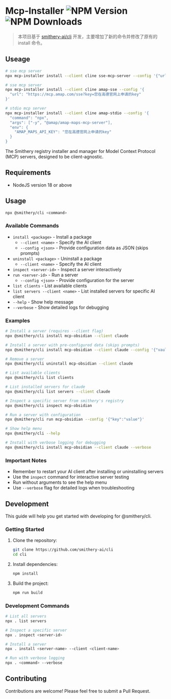 # Mcp-Installer ![NPM Version](https://img.shields.io/npm/v/mcp-installer) ![NPM Downloads](https://img.shields.io/npm/d18m/mcp-installer)

> 本项目基于 [smithery-ai/cli](https://github.com/smithery-ai/cli) 开发，主要增加了新的命令并修改了原有的 install 命令。

## Useage
```bash
# sse mcp server
npx mcp-installer install --client cline sse-mcp-server --config '{"url": "http://localhost:3000/sse"}'

# sse mcp server
npx mcp-installer install --client cline amap-sse --config '{
  "url": "https://mcp.amap.com/sse?key=您在高德官网上申请的key"
}'

# stdio mcp server
npx mcp-installer install --client cline amap-stdio --config '{
  "command": "npx",
  "args": ["-y", "@amap/amap-maps-mcp-server"],
  "env": {
    "AMAP_MAPS_API_KEY": "您在高德官网上申请的key"
  }
}
```

The Smithery registry installer and manager for Model Context Protocol (MCP) servers, designed to be client-agnostic.

## Requirements
- NodeJS version 18 or above

## Usage

```bash
npx @smithery/cli <command>
```

### Available Commands

- `install <package>` - Install a package
  - `--client <name>` - Specify the AI client
  - `--config <json>` - Provide configuration data as JSON (skips prompts)
- `uninstall <package>` - Uninstall a package
  - `--client <name>` - Specify the AI client
- `inspect <server-id>` - Inspect a server interactively
- `run <server-id>` - Run a server
  - `--config <json>` - Provide configuration for the server
- `list clients` - List available clients
- `list servers --client <name>` - List installed servers for specific AI client
- `--help` - Show help message
- `--verbose` - Show detailed logs for debugging

### Examples

```bash
# Install a server (requires --client flag)
npx @smithery/cli install mcp-obsidian --client claude

# Install a server with pre-configured data (skips prompts)
npx @smithery/cli install mcp-obsidian --client claude --config '{"vaultPath":"path/to/vault"}'

# Remove a server
npx @smithery/cli uninstall mcp-obsidian --client claude

# List available clients
npx @smithery/cli list clients

# List installed servers for claude
npx @smithery/cli list servers --client claude

# Inspect a specific server from smithery's registry
npx @smithery/cli inspect mcp-obsidian

# Run a server with configuration
npx @smithery/cli run mcp-obsidian --config '{"key":"value"}'

# Show help menu
npx @smithery/cli --help

# Install with verbose logging for debugging
npx @smithery/cli install mcp-obsidian --client claude --verbose
```

### Important Notes

- Remember to restart your AI client after installing or uninstalling servers
- Use the `inspect` command for interactive server testing
- Run without arguments to see the help menu
- Use `--verbose` flag for detailed logs when troubleshooting

## Development

This guide will help you get started with developing for @smithery/cli.

### Getting Started

1. Clone the repository:
   ```bash
   git clone https://github.com/smithery-ai/cli
   cd cli
   ```

2. Install dependencies:
   ```bash
   npm install
   ```

3. Build the project:
   ```bash
   npm run build
   ```

### Development Commands

```bash
# List all servers
npx . list servers

# Inspect a specific server
npx . inspect <server-id>

# Install a server
npx . install <server-name> --client <client-name>

# Run with verbose logging
npx . <command> --verbose
```

## Contributing

Contributions are welcome! Please feel free to submit a Pull Request.